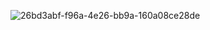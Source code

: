 ![26bd3abf-f96a-4e26-bb9a-160a08ce28de](file:///C:/Users/LEGION/Pictures/26bd3abf-f96a-4e26-bb9a-160a08ce28de.png)

```cpp


```
